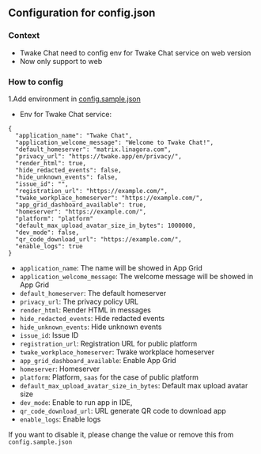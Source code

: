 ## Configuration for config.json

### Context

- Twake Chat need to config env for Twake Chat service on web version
- Now only support to web

### How to config

1.Add environment
in [config.sample.json](https://github.com/linagora/twake-on-matrix/blob/main/config.sample.json)

- Env for Twake Chat service:

```
{
  "application_name": "Twake Chat",
  "application_welcome_message": "Welcome to Twake Chat!",
  "default_homeserver": "matrix.linagora.com",
  "privacy_url": "https://twake.app/en/privacy/",
  "render_html": true,
  "hide_redacted_events": false,
  "hide_unknown_events": false,
  "issue_id": "",
  "registration_url": "https://example.com/",
  "twake_workplace_homeserver": "https://example.com/",
  "app_grid_dashboard_available": true,
  "homeserver": "https://example.com/",
  "platform": "platform"
  "default_max_upload_avatar_size_in_bytes": 1000000,
  "dev_mode": false,
  "qr_code_download_url": "https://example.com/",
  "enable_logs": true
}
```

- `application_name`: The name will be showed in App Grid
- `application_welcome_message`: The welcome message will be showed in App Grid
- `default_homeserver`: The default homeserver
- `privacy_url`: The privacy policy URL
- `render_html`: Render HTML in messages
- `hide_redacted_events`: Hide redacted events
- `hide_unknown_events`: Hide unknown events
- `issue_id`: Issue ID
- `registration_url`: Registration URL for public platform
- `twake_workplace_homeserver`: Twake workplace homeserver
- `app_grid_dashboard_available`: Enable App Grid
- `homeserver`: Homeserver
- `platform`: Platform, `saas` for the case of public platform
- `default_max_upload_avatar_size_in_bytes`: Default max upload avatar size
- `dev_mode`: Enable to run app in IDE,
- `qr_code_download_url`: URL generate QR code to download app
- `enable_logs`: Enable logs

If you want to disable it, please change the value or remove this from `config.sample.json`